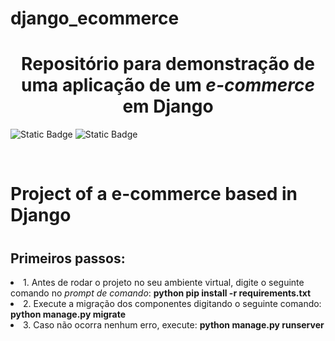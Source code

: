 # django_ecommerce
<h1 align="center">Repositório para demonstração de uma aplicação de um <i>e-commerce</i> em Django</h1>
<p><img alt="Static Badge" src="https://img.shields.io/badge/STATUS-Em%20desenvolvimento-green">
<img alt="Static Badge" src="https://img.shields.io/badge/Language-DJANGO-blue"></p>
<br>
<h1>Project of a e-commerce based in Django<h1>

<h2>Primeiros passos:</h2>
<li>1. Antes de rodar o projeto no seu ambiente virtual, digite o seguinte comando no <i>prompt de comando</i>: <strong>python pip install -r requirements.txt</strong></li>
<li>2. Execute a migração dos componentes digitando o seguinte comando: <strong>python manage.py migrate</strong></li>
<li>3. Caso não ocorra nenhum erro, execute: <strong>python manage.py runserver</strong></li>
